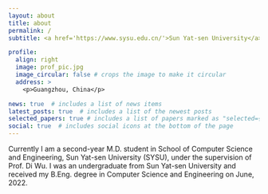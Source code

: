 ```yaml
---
layout: about
title: about
permalink: /
subtitle: <a href='https://www.sysu.edu.cn/'>Sun Yat-sen University</a>

profile:
  align: right
  image: prof_pic.jpg
  image_circular: false # crops the image to make it circular
  address: >
    <p>Guangzhou, China</p>

news: true  # includes a list of news items
latest_posts: true  # includes a list of the newest posts
selected_papers: true # includes a list of papers marked as "selected={true}"
social: true  # includes social icons at the bottom of the page
---
```


Currently I am a second-year M.D. student in School of Computer Science and Engineering, Sun Yat-sen University (SYSU), under the supervision of Prof. Di Wu. I was an undergraduate from Sun Yat-sen University and received my B.Eng. degree in Computer Science and Engineering on June, 2022.